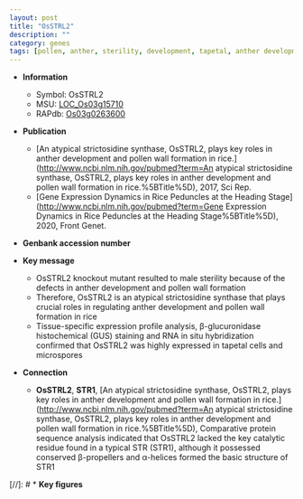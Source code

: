 ```yaml
---
layout: post
title: "OsSTRL2"
description: ""
category: genes
tags: [pollen, anther, sterility, development, tapetal, anther development, pollen wall, male sterility]
---
```


* **Information**  
    + Symbol: OsSTRL2  
    + MSU: [LOC_Os03g15710](http://rice.plantbiology.msu.edu/cgi-bin/ORF_infopage.cgi?orf=LOC_Os03g15710)  
    + RAPdb: [Os03g0263600](http://rapdb.dna.affrc.go.jp/viewer/gbrowse_details/irgsp1?name=Os03g0263600)  

* **Publication**  
    + [An atypical strictosidine synthase, OsSTRL2, plays key roles in anther development and pollen wall formation in rice.](http://www.ncbi.nlm.nih.gov/pubmed?term=An atypical strictosidine synthase, OsSTRL2, plays key roles in anther development and pollen wall formation in rice.%5BTitle%5D), 2017, Sci Rep.
    + [Gene Expression Dynamics in Rice Peduncles at the Heading Stage](http://www.ncbi.nlm.nih.gov/pubmed?term=Gene Expression Dynamics in Rice Peduncles at the Heading Stage%5BTitle%5D), 2020, Front Genet.

* **Genbank accession number**  

* **Key message**  
    + OsSTRL2 knockout mutant resulted to male sterility because of the defects in anther development and pollen wall formation
    + Therefore, OsSTRL2 is an atypical strictosidine synthase that plays crucial roles in regulating anther development and pollen wall formation in rice
    + Tissue-specific expression profile analysis, β-glucuronidase histochemical (GUS) staining and RNA in situ hybridization confirmed that OsSTRL2 was highly expressed in tapetal cells and microspores

* **Connection**  
    + __OsSTRL2__, __STR1__, [An atypical strictosidine synthase, OsSTRL2, plays key roles in anther development and pollen wall formation in rice.](http://www.ncbi.nlm.nih.gov/pubmed?term=An atypical strictosidine synthase, OsSTRL2, plays key roles in anther development and pollen wall formation in rice.%5BTitle%5D),  Comparative protein sequence analysis indicated that OsSTRL2 lacked the key catalytic residue found in a typical STR (STR1), although it possessed conserved β-propellers and α-helices formed the basic structure of STR1

[//]: # * **Key figures**  


